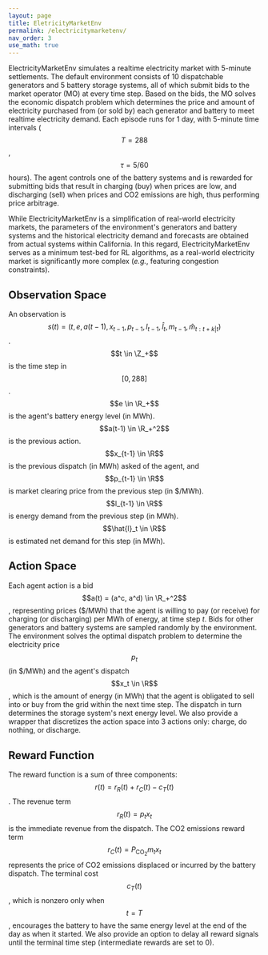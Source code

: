 ```yaml
---
layout: page
title: EletricityMarketEnv
permalink: /electricitymarketenv/
nav_order: 3
use_math: true
---
```


ElectricityMarketEnv simulates a realtime electricity market with 5-minute settlements. The default environment consists of 10 dispatchable generators and 5 battery storage systems, all of which submit bids to the market operator (MO) at every time step. Based on the bids, the MO solves the economic dispatch problem which determines the price and amount of electricity purchased from (or sold by) each generator and battery to meet realtime electricity demand. Each episode runs for 1 day, with 5-minute time intervals ($$T = 288$$, $$\tau = 5/60$$ hours). The agent controls one of the battery systems and is rewarded for submitting bids that result in charging (buy) when prices are low, and discharging (sell) when prices and CO2 emissions are high, thus performing price arbitrage.

While ElectricityMarketEnv is a simplification of real-world electricity markets, the parameters of the environment's generators and battery systems and the historical electricity demand and forecasts are obtained from actual systems within California. In this regard, ElectricityMarketEnv serves as a minimum test-bed for RL algorithms, as a real-world electricity market is significantly more complex (_e.g._, featuring congestion constraints).

## Observation Space
An observation is $$s(t) = (t, e, a(t-1), x_{t-1}, p_{t-1}, l_{t-1}, \hat{l}_t, m_{t-1}, \hat{m}_{t:t+k|t})$$. $$t \in \Z_+$$ is the time step in $$[0,288]$$. $$e \in \R_+$$ is the agent's battery energy level (in MWh). $$a(t-1) \in \R_+^2$$ is the previous action. $$x_{t-1} \in \R$$ is the previous dispatch (in MWh) asked of the agent, and $$p_{t-1} \in \R$$ is market clearing price from the previous step (in $/MWh). $$l_{t-1} \in \R$$ is energy demand from the previous step (in MWh). $$\hat{l}_t \in \R$$ is estimated net demand for this step (in MWh).

## Action Space
Each agent action is a bid $$a(t) = (a^c, a^d) \in \R_+^2$$, representing prices ($/MWh) that the agent is willing to pay (or receive) for charging (or discharging) per MWh of energy, at time step $t$. Bids for other generators and battery systems are sampled randomly by the environment. The environment solves the optimal dispatch problem to determine the electricity price $$p_t$$ (in $/MWh) and the agent's dispatch $$x_t \in \R$$, which is the amount of energy (in MWh) that the agent is obligated to sell into or buy from the grid within the next time step. The dispatch in turn determines the storage system's next energy level. We also provide a wrapper that discretizes the action space into 3 actions only: charge, do nothing, or discharge.

## Reward Function
The reward function is a sum of three components: $$r(t) = r_R(t) + r_C(t) - c_T(t)$$. The revenue term $$r_R(t) = p_t x_t$$ is the immediate revenue from the dispatch. The CO2 emissions reward term $$r_C(t) = P_\text{CO$_2$} m_t x_t$$ represents the price of CO2 emissions displaced or incurred by the battery dispatch. The terminal cost $$c_T(t)$$, which is nonzero only when $$t=T$$, encourages the battery to have the same energy level at the end of the day as when it started. We also provide an option to delay all reward signals until the terminal time step (intermediate rewards are set to 0).